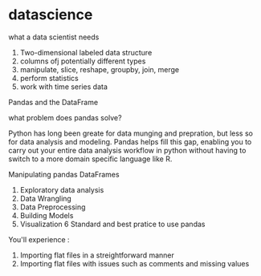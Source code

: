# datascience
what a data scientist needs
1. Two-dimensional labeled data structure
2. columns ofj potentially different types
3. manipulate, slice, reshape, groupby, join, merge
4. perform statistics
5. work with time series data

Pandas and the DataFrame

what problem does pandas solve?

Python has long been greate for data munging and prepration, but less so for data analysis and modeling. Pandas helps fill this gap, enabling you to carry out your entire data analysis workflow in python without having to switch to a more domain specific language like R.

Manipulating pandas DataFrames

1. Exploratory data analysis
2. Data Wrangling
3. Data Preprocessing
4. Building Models
5. Visualization
6 Standard and best pratice to use pandas

You'll experience :

1. Importing flat files in a streightforward manner
2. Importing flat files with issues such as comments and missing values
